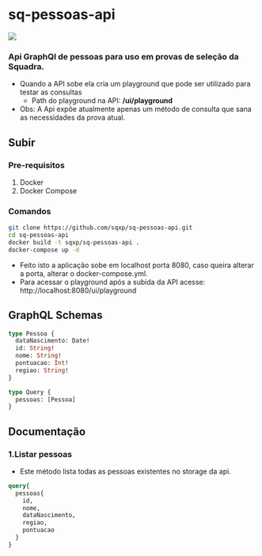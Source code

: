 # sq-pessoas-api
![](https://github.com/sqxp/sq-pessoas-api/workflows/build/badge.svg)

### Api GraphQl de pessoas para uso em provas de seleção da Squadra.
* Quando a API sobe ela cria um playground que pode ser utilizado para testar as consultas
  * Path do playground na API: **/ui/playground**
* Obs: A Api expõe atualmente apenas um método de consulta que sana as necessidades da prova atual.

## Subir
### Pre-requisitos
1. Docker
2. Docker Compose

### Comandos
```sh
git clone https://github.com/sqxp/sq-pessoas-api.git
cd sq-pessoas-api
docker build -t sqxp/sq-pessoas-api .
docker-compose up -d
```

* Feito isto a aplicação sobe em localhost porta 8080, caso queira alterar a porta, alterar o docker-compose.yml.
* Para acessar o playground após a subida da API acesse: http://localhost:8080/ui/playground

## GraphQL Schemas
```graphql
type Pessoa {
  dataNascimento: Date!
  id: String!
  nome: String!
  pontuacao: Int!
  regiao: String!
}

type Query {
  pessoas: [Pessoa]
}
```
## Documentação
### 1.Listar pessoas
  * Este método lista todas as pessoas existentes no storage da api.
```graphql
query{
  pessoas{
    id,
    nome,
    dataNascimento,
    regiao,
    pontuacao
  }
}
```
